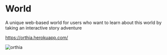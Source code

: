 # World
A unique web-based world for users who want to learn about this world by taking an interactive story adventure 

https://orthia.herokuapp.com/

![orthia](https://cloud.githubusercontent.com/assets/15616192/12859234/b240600e-cc09-11e5-9f4a-5ab8d4e3d3cf.png)

